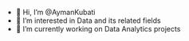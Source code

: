 - 👋 Hi, I’m @AymanKubati
- 👀 I’m interested in Data and its related fields
- 🌱 I’m currently working on Data Analytics projects

<!---
AymanKubati/AymanKubati is a ✨ special ✨ repository because its `README.md` (this file) appears on your GitHub profile.
You can click the Preview link to take a look at your changes.
--->
